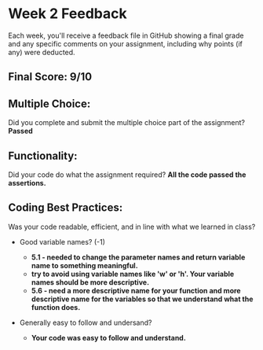 # Week 2 Feedback
Each week, you'll receive a feedback file in GitHub showing a final grade and any specific comments on your assignment, including why points (if any) were deducted.

## Final Score: 9/10

## Multiple Choice:
Did you complete and submit the multiple choice part of the assignment?
**Passed**

## Functionality:
Did your code do what the assignment required?
**All the code passed the assertions.**

## Coding Best Practices:
Was your code readable, efficient, and in line with what we learned in class?

* Good variable names? (-1)
  * **5.1 - needed to change the parameter names and return variable name to something meaningful.**
  * **try to avoid using variable names like 'w' or 'h'. Your variable names should be more descriptive.**
  * **5.6 - need a more descriptive name for your function and more descriptive name for the variables so that we understand what the function does.**

* Generally easy to follow and undersand?
  * **Your code was easy to follow and understand.**

